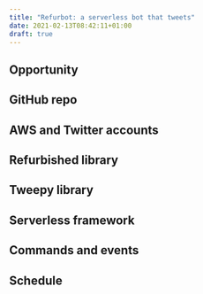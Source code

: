 ```yaml
---
title: "Refurbot: a serverless bot that tweets"
date: 2021-02-13T08:42:11+01:00
draft: true
---
```


## Opportunity
## GitHub repo
## AWS and Twitter accounts
## Refurbished library
## Tweepy library
## Serverless framework
## Commands and events
## Schedule

